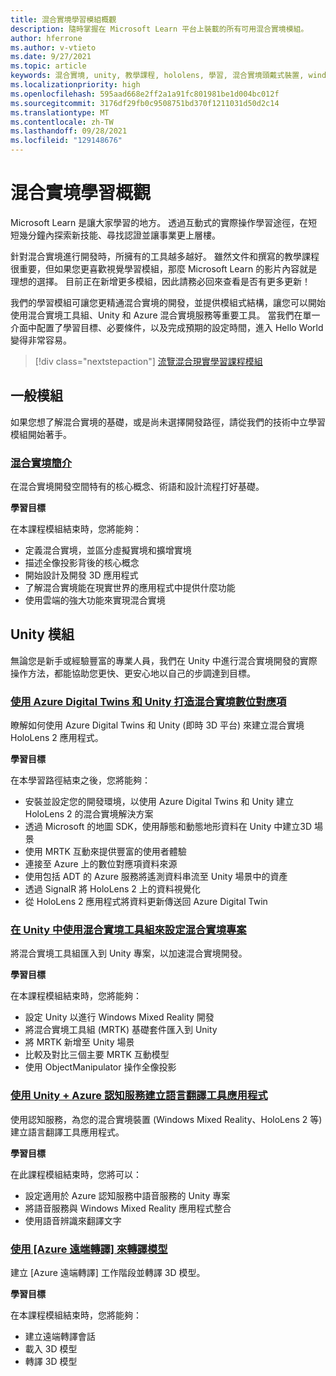 ```yaml
---
title: 混合實境學習模組概觀
description: 隨時掌握在 Microsoft Learn 平台上裝載的所有可用混合實境模組。
author: hferrone
ms.author: v-vtieto
ms.date: 9/27/2021
ms.topic: article
keywords: 混合實境, unity, 教學課程, hololens, 學習, 混合實境頭戴式裝置, windows 混合實境頭戴式裝置, 虛擬實境頭戴式裝置, 什麼是虛擬實境, 什麼是擴增實境, MRTK, 混合實境工具組, 語言翻譯, Azure, Azure 認知服務, Microsoft Learn
ms.localizationpriority: high
ms.openlocfilehash: 595aad668e2ff2a1a91fc801981be1d004bc012f
ms.sourcegitcommit: 3176df29fb0c9508751bd370f1211031d50d2c14
ms.translationtype: MT
ms.contentlocale: zh-TW
ms.lasthandoff: 09/28/2021
ms.locfileid: "129148676"
---
```

# <a name="mixed-reality-learn-overview"></a>混合實境學習概觀

Microsoft Learn 是讓大家學習的地方。 透過互動式的實際操作學習途徑，在短短幾分鐘內探索新技能、尋找認證並讓事業更上層樓。 

針對混合實境進行開發時，所擁有的工具越多越好。 雖然文件和撰寫的教學課程很重要，但如果您更喜歡視覺學習模組，那麼 Microsoft Learn 的影片內容就是理想的選擇。 目前正在新增更多模組，因此請務必回來查看是否有更多更新！

我們的學習模組可讓您更精通混合實境的開發，並提供模組式結構，讓您可以開始使用混合實境工具組、Unity 和 Azure 混合實境服務等重要工具。 當我們在單一介面中配置了學習目標、必要條件，以及完成預期的設定時間，進入 Hello World 變得非常容易。 

> [!div class="nextstepaction"]
> [流覽混合現實學習課程模組](/learn/browse/?terms=mixed+reality)

## <a name="general-modules"></a>一般模組

如果您想了解混合實境的基礎，或是尚未選擇開發路徑，請從我們的技術中立學習模組開始著手。

### <a name="introduction-to-mixed-reality"></a>[混合實境簡介](/learn/modules/intro-to-mixed-reality/)

在混合實境開發空間特有的核心概念、術語和設計流程打好基礎。

**學習目標**

在本課程模組結束時，您將能夠：

* 定義混合實境，並區分虛擬實境和擴增實境
* 描述全像投影背後的核心概念
* 開始設計及開發 3D 應用程式
* 了解混合實境能在現實世界的應用程式中提供什麼功能
* 使用雲端的強大功能來實現混合實境

## <a name="unity-modules"></a>Unity 模組

無論您是新手或經驗豐富的專業人員，我們在 Unity 中進行混合實境開發的實際操作方法，都能協助您更快、更安心地以自己的步調達到目標。

### <a name="build-mixed-reality-digital-twins-with-azure-digital-twins-and-unity"></a>[使用 Azure Digital Twins 和 Unity 打造混合實境數位對應項](/learn/paths/build-mixed-reality-azure-digital-twins-unity/)

瞭解如何使用 Azure Digital Twins 和 Unity (即時 3D 平台) 來建立混合實境 HoloLens 2 應用程式。

**學習目標**

在本學習路徑結束之後，您將能夠：

* 安裝並設定您的開發環境，以使用 Azure Digital Twins 和 Unity 建立 HoloLens 2 的混合實境解決方案
* 透過 Microsoft 的地圖 SDK，使用靜態和動態地形資料在 Unity 中建立3D 場景
* 使用 MRTK 互動來提供豐富的使用者體驗
* 連接至 Azure 上的數位對應項資料來源
* 使用包括 ADT 的 Azure 服務將遙測資料串流至 Unity 場景中的資產
* 透過 SignalR 將 HoloLens 2 上的資料視覺化
* 從 HoloLens 2 應用程式將資料更新傳送回 Azure Digital Twin

### <a name="set-up-a-mixed-reality-project-in-unity-with-the-mixed-reality-toolkit"></a>[在 Unity 中使用混合實境工具組來設定混合實境專案](/learn/modules/mixed-reality-toolkit-project-unity/)

將混合實境工具組匯入到 Unity 專案，以加速混合實境開發。

**學習目標**

在本課程模組結束時，您將能夠：

* 設定 Unity 以進行 Windows Mixed Reality 開發
* 將混合實境工具組 (MRTK) 基礎套件匯入到 Unity
* 將 MRTK 新增至 Unity 場景
* 比較及對比三個主要 MRTK 互動模型
* 使用 ObjectManipulator 操作全像投影

### <a name="create-a-language-translator-app-with-unity--azure-cognitive-services"></a>[使用 Unity + Azure 認知服務建立語言翻譯工具應用程式](/learn/modules/create-language-translator-mixed-reality-application-unity-azure-cognitive-services/)

使用認知服務，為您的混合實境裝置 (Windows Mixed Reality、HoloLens 2 等) 建立語言翻譯工具應用程式。

**學習目標**

在此課程模組結束時，您將可以：

* 設定適用於 Azure 認知服務中語音服務的 Unity 專案
* 將語音服務與 Windows Mixed Reality 應用程式整合
* 使用語音辨識來翻譯文字

### <a name="render-a-model-with-azure-remote-rendering"></a>[使用 [Azure 遠端轉譯] 來轉譯模型](/learn/modules/render-model-azure-remote-rendering-unity/)

建立 [Azure 遠端轉譯] 工作階段並轉譯 3D 模型。

**學習目標**

在本課程模組結束時，您將能夠：

* 建立遠端轉譯會話
* 載入 3D 模型
* 轉譯 3D 模型